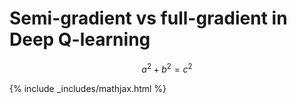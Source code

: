 # Semi-gradient vs full-gradient in Deep Q-learning


$$a^2 + b^2 = c^2$$


{% include _includes/mathjax.html %}
